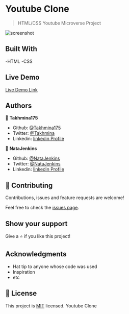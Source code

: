 # Youtube Clone

> HTML/CSS Youtube Microverse Project

![screenshot](./app_screenshot.png)


## Built With

-HTML
-CSS

## Live Demo

[Live Demo Link](https://livedemo.com)

## Authors

👤 **Takhmina175**

- Github: [@Takhmina175](https://github.com/Takhmina175)
- Twitter: [@Takhmina](https://twitter.com/Takhmin73630110)
- Linkedin: [linkedin Profile](https://www.linkedin.com/in/takhmina-makhkamova-7628136b/)

👤 **NataJenkins**

- Github: [@NataJenkins](https://github.com/Takhmina175)
- Twitter: [@NataJenkins](https://twitter.com/NataJenkins)
- Linkedin: [linkedin Profile](https://www.linkedin.com/in/natalia-macias-a11a20187/)

## 🤝 Contributing

Contributions, issues and feature requests are welcome!

Feel free to check the [issues page](issues/).

## Show your support

Give a ⭐️ if you like this project!

## Acknowledgments

- Hat tip to anyone whose code was used
- Inspiration
- etc

## 📝 License

This project is [MIT](lic.url) licensed. Youtube Clone

